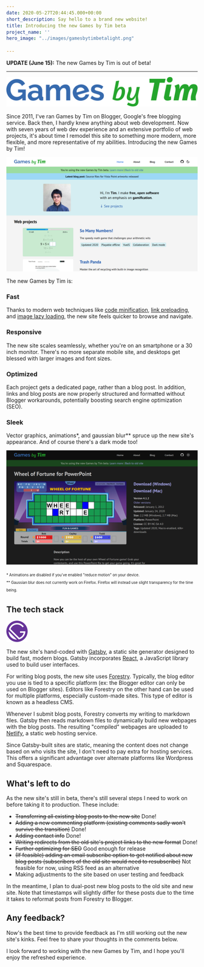```yaml
---
date: 2020-05-27T20:44:45.000+00:00
short_description: Say hello to a brand new website!
title: Introducing the new Games by Tim beta
project_name: ''
hero_image: "../images/gamesbytimbetalight.png"

---
```

**UPDATE (June 15):** The new Games by Tim is out of beta!

***

<div class="gifsvg"></div>

![Games by Tim logo](../images/gamesbytim.svg)

Since 2011, I've ran Games by Tim on Blogger, Google's free blogging service. Back then, I hardly knew anything about web development. Now with seven years of web dev experience and an extensive portfolio of web projects, it's about time I remodel this site to something more modern, more flexible, and more representative of my abilities. Introducing the new Games by Tim!

![New Games by Tim beta light](../images/gamesbytimbetalight.png)

The new Games by Tim is:

### **Fast**

Thanks to modern web techniques like [code minification](https://www.cloudflare.com/learning/performance/why-minify-javascript-code/), [link preloading](https://www.gatsbyjs.org/docs/gatsby-link/), and [image lazy loading](https://developers.google.com/web/fundamentals/performance/lazy-loading-guidance/images-and-video/), the new site feels quicker to browse and navigate.

### Responsive

The new site scales seamlessly, whether you're on an smartphone or a 30 inch monitor. There's no more separate mobile site, and desktops get blessed with larger images and font sizes.

### Optimized

Each project gets a dedicated page, rather than a blog post. In addition, links and blog posts are now properly structured and formatted without Blogger workarounds, potentially boosting search engine optimization (SEO).

### Sleek

Vector graphics, animations*, and gaussian blur** spruce up the new site's appearance. And of course there's a dark mode too!

![New Games by Tim beta dark](../images/gamesbytimbetadarkproject.png)

<sup><sub>* Animations are disabled if you've enabled "reduce motion" on your device.</sup></sub><br /><sup><sub>** Gaussian blur does not currently work on Firefox. Firefox will instead use slight transparency for the time being.</sup></sub>

## The tech stack

<div class="gifsvg100"></div>

![Gatsby logo](../images/gatsby_monogram.svg)

The new site's hand-coded with [Gatsby](https://www.gatsbyjs.org/), a static site generator designed to build fast, modern blogs. Gatsby incorporates [React](https://reactjs.org/), a JavaScript library used to build user interfaces.

For writing blog posts, the new site uses [Forestry](https://forestry.io/). Typically, the blog editor you use is tied to a specific platform (ex: the Blogger editor can only be used on Blogger sites). Editors like Forestry on the other hand can be used for multiple platforms, especially custom-made sites. This type of editor is known as a headless CMS.

Whenever I submit blog posts, Forestry converts my writing to markdown files. Gatsby then reads markdown files to dynamically build new webpages with the blog posts. The resulting "compiled" webpages are uploaded to [Netlify](https://www.netlify.com/), a static web hosting service.

Since Gatsby-built sites are static, meaning the content does not change based on who visits the site, I don't need to pay extra for hosting services. This offers a significant advantage over alternate platforms like Wordpress and Squarespace.

## What's left to do

As the new site's still in beta, there's still several steps I need to work on before taking it to production. These include:

* ~~Transferring all existing blog posts to the new site~~ Done!
* ~~Adding a new commenting platform (existing comments sadly won't survive the transition)~~ Done!
* ~~Adding contact info~~ Done!
* ~~Writing redirects from the old site's project links to the new format~~ Done!
* ~~Further optimizing for SEO~~ Good enough for release
* ~~(If feasible) adding an email subscribe option to get notified about new blog posts (subscribers of the old site would need to resubscribe)~~ Not feasible for now, using RSS feed as an alternative
* Making adjustments to the site based on user testing and feedback

In the meantime, I plan to dual-post new blog posts to the old site and new site. Note that timestamps will slightly differ for these posts due to the time it takes to reformat posts from Forestry to Blogger.

## Any feedback?

Now's the best time to provide feedback as I'm still working out the new site's kinks. Feel free to share your thoughts in the comments below.

I look forward to working with the new Games by Tim, and I hope you'll enjoy the refreshed experience.